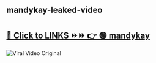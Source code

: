 
 ## mandykay-leaked-video 

# <h2><a href="https://clipsfans.com/mandykay&ref=git">🔗 Click to LINKS ⏩⏩ 👉 🟢 mandykay </a></h2>

<a href="https://clipsfans.com/mandykay&ref=git" rel="nofollow" data-target="animated-image.originalLink"><img src="https://i.ibb.co.com/xMMVF88/686577567.gif" alt="Viral Video Original" style="max-width: 100%; display: inline-block;" data-target="animated-image.originalImage"></a>
